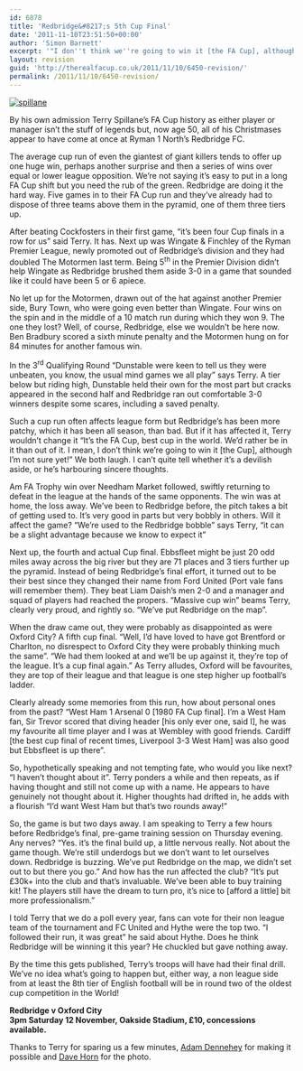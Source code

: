 ```yaml
---
id: 6878
title: 'Redbridge&#8217;s 5th Cup Final'
date: '2011-11-10T23:51:50+00:00'
author: 'Simon Barnett'
excerpt: '"I don''t think we''re going to win it [the FA Cup], although I''m not sure yet" - Redbridge Gaffer Terry Spillane. He''s the chirpiest nervous manager we''ve spoken to.'
layout: revision
guid: 'http://therealfacup.co.uk/2011/11/10/6450-revision/'
permalink: /2011/11/10/6450-revision/
---
```


[![](http://delta.xssl.net/~sbarnett/therealfacup/wp-content/uploads/2011/11/spillane.jpg "spillane")](http://therealfacup.co.uk/2011/11/10/redbridges-5th-cup-final/spillane/)

By his own admission Terry Spillane’s FA Cup history as either player or manager isn’t the stuff of legends but, now age 50, all of his Christmases appear to have come at once at Ryman 1 North’s Redbridge FC.

The average cup run of even the giantest of giant killers tends to offer up one huge win, perhaps another surprise and then a series of wins over equal or lower league opposition. We’re not saying it’s easy to put in a long FA Cup shift but you need the rub of the green. Redbridge are doing it the hard way. Five games in to their FA Cup run and they’ve already had to dispose of three teams above them in the pyramid, one of them three tiers up.

After beating Cockfosters in their first game, “it’s been four Cup finals in a row for us” said Terry. It has. Next up was Wingate &amp; Finchley of the Ryman Premier League, newly promoted out of Redbridge’s division and they had doubled The Motormen last term. Being 5<sup>th</sup> in the Premier Division didn’t help Wingate as Redbridge brushed them aside 3-0 in a game that sounded like it could have been 5 or 6 apiece.

No let up for the Motormen, drawn out of the hat against another Premier side, Bury Town, who were going even better than Wingate. Four wins on the spin and in the middle of a 10 match run during which they won 9. The one they lost? Well, of course, Redbridge, else we wouldn’t be here now. Ben Bradbury scored a sixth minute penalty and the Motormen hung on for 84 minutes for another famous win.

In the 3<sup>rd</sup> Qualifying Round “Dunstable were keen to tell us they were unbeaten, you know, the usual mind games we all play” says Terry. A tier below but riding high, Dunstable held their own for the most part but cracks appeared in the second half and Redbridge ran out comfortable 3-0 winners despite some scares, including a saved penalty.

Such a cup run often affects league form but Redbridge’s has been more patchy, which it has been all season, than bad. But if it has affected it, Terry wouldn’t change it “It’s the FA Cup, best cup in the world. We’d rather be in it than out of it. I mean, I don’t think we’re going to win it \[the Cup\], although I’m not sure yet!” We both laugh. I can’t quite tell whether it’s a devilish aside, or he’s harbouring sincere thoughts.

Am FA Trophy win over Needham Market followed, swiftly returning to defeat in the league at the hands of the same opponents. The win was at home, the loss away. We’ve been to Redbridge before, the pitch takes a bit of getting used to. It’s very good in parts but very bobbly in others. Will it affect the game? “We’re used to the Redbridge bobble” says Terry, “it can be a slight advantage because we know to expect it”

Next up, the fourth and actual Cup final. Ebbsfleet might be just 20 odd miles away across the big river but they are 71 places and 3 tiers further up the pyramid. Instead of being Redbridge’s final effort, it turned out to be their best since they changed their name from Ford United (Port vale fans will remember them). They beat Liam Daish’s men 2-0 and a manager and squad of players had reached the propers. “Massive cup win” beams Terry, clearly very proud, and rightly so. “We’ve put Redbridge on the map”.

When the draw came out, they were probably as disappointed as were Oxford City? A fifth cup final. “Well, I’d have loved to have got Brentford or Charlton, no disrespect to Oxford City they were probably thinking much the same”. “We had them looked at and we’ll be up against it, they’re top of the league. It’s a cup final again.” As Terry alludes, Oxford will be favourites, they are top of their league and that league is one step higher up football’s ladder.

Clearly already some memories from this run, how about personal ones from the past? “West Ham 1 Arsenal 0 \[1980 FA Cup final\]. I’m a West Ham fan, Sir Trevor scored that diving header \[his only ever one, said I\], he was my favourite all time player and I was at Wembley with good friends. Cardiff \[the best cup final of recent times, Liverpool 3-3 West Ham\] was also good but Ebbsfleet is up there”.

So, hypothetically speaking and not tempting fate, who would you like next? “I haven’t thought about it”. Terry ponders a while and then repeats, as if having thought and still not come up with a name. He appears to have genuinely not thought about it. Higher thoughts had drifted in, he adds with a flourish “I’d want West Ham but that’s two rounds away!”

So, the game is but two days away. I am speaking to Terry a few hours before Redbridge’s final, pre-game training session on Thursday evening. Any nerves? “Yes. it’s the final build up, a little nervous really. Not about the game though. We’re still underdogs but we don’t want to let ourselves down. Redbridge is buzzing. We’ve put Redbridge on the map, we didn’t set out to but there you go.” And how has the run affected the club? “It’s put £30k+ into the club and that’s invaluable. We’ve been able to buy training kit! The players still have the dream to turn pro, it’s nice to \[afford a little\] bit more professionalism.”

I told Terry that we do a poll every year, fans can vote for their non league team of the tournament and FC United and Hythe were the top two. “I followed their run, it was great” he said about Hythe. Does he think Redbridge will be winning it this year? He chuckled but gave nothing away.

By the time this gets published, Terry’s troops will have had their final drill. We’ve no idea what’s going to happen but, either way, a non league side from at least the 8th tier of English football will be in round two of the oldest cup competition in the World!

**Redbridge v Oxford City**  
**3pm Saturday 12 November, Oakside Stadium, £10, concessions available.**

Thanks to Terry for sparing us a few minutes, [Adam Dennehey](https://twitter.com/#!/ADennehey87) for making it possible and [Dave Horn](http://www.extremeaperture.com/) for the photo.